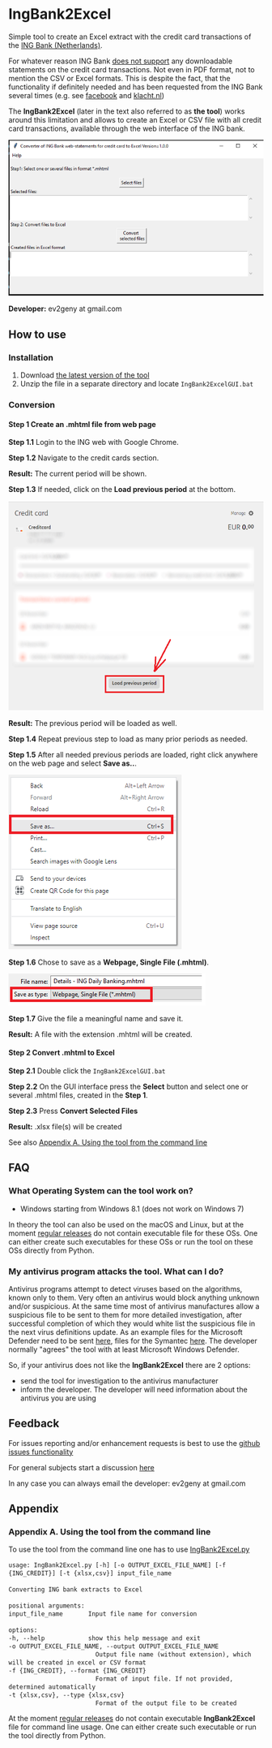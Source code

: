 IngBank2Excel
=============

Simple tool to create an Excel extract with the credit card transactions
of the [ING Bank (Netherlands)](https://www.ing.nl).

For whatever reason ING Bank [does not
support](https://www.ing.nl/particulier/betalen/creditcards/mijn-creditcard/meer-weten/creditcard-afschrift-lezen.html)
any downloadable statements on the credit card transactions. Not even in
PDF format, not to mention the CSV or Excel formats. This is despite the
fact, that the functionality if definitely needed and has been requested
from the ING Bank several times (e.g. see
[facebook](https://www.facebook.com/INGnl/posts/waar-kan-ik-mijn-afschriften-van-de-ing-creditcard-downloaden/604751509571414/)
and
[klacht.nl](https://www.klacht.nl/downloaden-transactie-op-spaarrekening-en-creditcard-uitgaven/))

The **IngBank2Excel** (later in the text also referred to as **the
tool**) works around this limitation and allows to create an Excel or
CSV file with all credit card transactions, available through the web
interface of the ING bank.

![IngBank2Excel.PNG](assets/IngBank2Excel.PNG)

**Developer:** ev2geny at gmail.com


How to use
----------

### Installation

1.  Download [the latest version of the
    tool](https://github.com/Ev2geny/IngBank2Excel/releases/latest)
2.  Unzip the file in a separate directory and locate
    `IngBank2ExcelGUI.bat`

### Conversion

#### **Step 1** Create an .mhtml file from web page

**Step 1.1** Login to the ING web with Google Chrome.

**Step 1.2** Navigate to the credit cards section.

**Result:** The current period will be shown.

**Step 1.3** If needed, click on the **Load previous period** at the
bottom.

![ING credic card view](assets/ING_credit_card_view_bleured.PNG)

**Result:** The previous period will be loaded as well.

**Step 1.4** Repeat previous step to load as many prior periods as
needed.

**Step 1.5** After all needed previous periods are loaded, right click
anywhere on the web page and select **Save as..**.

![Chrome Save as](assets/chrome_save_as.png)

**Step 1.6** Chose to save as a **Webpage, Single File (.mhtml)**.

![Chrome select file type](assets/chrome_select_file_type.png)

**Step 1.7** Give the file a meaningful name and save it.

**Result:** A file with the extension .mhtml will be created.

#### **Step 2** Convert .mhtml to Excel

**Step 2.1** Double click the `IngBank2ExcelGUI.bat`

**Step 2.2** On the GUI interface press the **Select** button and select
one or several .mhtml files, created in the **Step 1**.

**Step 2.3** Press **Convert Selected Files**

**Result:** .xlsx file(s) will be created

See also [Appendix A. Using the tool from the command
line](#appendix-a.-using-the-tool-from-the-command-line)

FAQ
---

### What Operating System can the tool work on?

-   Windows starting from Windows 8.1 (does not work on Windows 7)

In theory the tool can also be used on the macOS and Linux, but at the
moment [regular
releases](https://github.com/Ev2geny/IngBank2Excel/releases/latest) do
not contain executable file for these OSs. One can either create such
executables for these OSs or run the tool on these OSs directly from
Python.

### My antivirus program attacks the tool. What can I do?

Antivirus programs attempt to detect viruses based on the algorithms,
known only to them. Very often an antivirus would block anything unknown
and/or suspicious. At the same time most of antivirus manufactures allow
a suspicious file to be sent to them for more detailed investigation,
after successful completion of which they would white list the
suspicious file in the next virus definitions update. As an example
files for the Microsoft Defender need to be sent
[here](https://www.microsoft.com/en-us/wdsi/filesubmission), files for
the Symantec [here](https://symsubmit.symantec.com/). The developer
normally \"agrees\" the tool with at least Microsoft Windows Defender.

So, if your antivirus does not like the **IngBank2Excel** there are 2
options:

-   send the tool for investigation to the antivirus manufacturer
-   inform the developer. The developer will need information about the
    antivirus you are using

Feedback
--------

For issues reporting and/or enhancement requests is best to use the
[github issues
functionality](https://github.com/Ev2geny/IngBank2Excel/issues)

For general subjects start a discussion
[here](https://github.com/Ev2geny/IngBank2Excel/discussions)

In any case you can always email the developer: ev2geny at gmail.com

Appendix
--------

### Appendix A. Using the tool from the command line

To use the tool from the command line one has to use
[IngBank2Excel.py](/core/IngBank2Excel.py)

    usage: IngBank2Excel.py [-h] [-o OUTPUT_EXCEL_FILE_NAME] [-f {ING_CREDIT}] [-t {xlsx,csv}] input_file_name

    Converting ING bank extracts to Excel

    positional arguments:
    input_file_name       Input file name for conversion

    options:
    -h, --help            show this help message and exit
    -o OUTPUT_EXCEL_FILE_NAME, --output OUTPUT_EXCEL_FILE_NAME
                            Output file name (without extension), which will be created in excel or CSV format
    -f {ING_CREDIT}, --format {ING_CREDIT}
                            Format of input file. If not provided, determined automatically
    -t {xlsx,csv}, --type {xlsx,csv}
                            Format of the output file to be created

At the moment [regular
releases](https://github.com/Ev2geny/IngBank2Excel/releases/latest) do
not contain executable **IngBank2Excel** file for command line usage.
One can either create such executable or run the tool directly from
Python.
